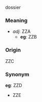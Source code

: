 dossier
### Meaning
+ _adj_: ZZA
	+ __eg__: ZZB

### Origin

ZZC

### Synonym

__eg__: ZZD

+ ZZE


